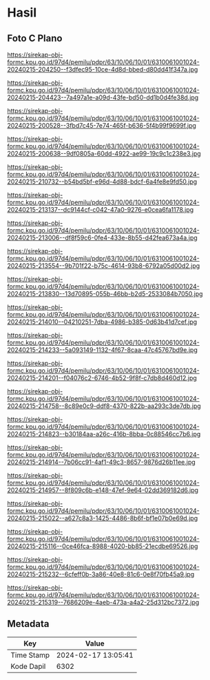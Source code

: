 # Hasil

## Foto C Plano

https://sirekap-obj-formc.kpu.go.id/97d4/pemilu/pdpr/63/10/06/10/01/6310061001024-20240215-204250--f3dfec95-10ce-4d8d-bbed-d80dd41f347a.jpg

https://sirekap-obj-formc.kpu.go.id/97d4/pemilu/pdpr/63/10/06/10/01/6310061001024-20240215-204423--7a497a1e-a09d-43fe-bd50-dd1b0d4fe38d.jpg

https://sirekap-obj-formc.kpu.go.id/97d4/pemilu/pdpr/63/10/06/10/01/6310061001024-20240215-200528--3fbd7c45-7e74-465f-b636-5f4b99f9699f.jpg

https://sirekap-obj-formc.kpu.go.id/97d4/pemilu/pdpr/63/10/06/10/01/6310061001024-20240215-200638--9df0805a-60dd-4922-ae99-19c9c1c238e3.jpg

https://sirekap-obj-formc.kpu.go.id/97d4/pemilu/pdpr/63/10/06/10/01/6310061001024-20240215-210732--b54bd5bf-e96d-4d88-bdcf-6a4fe8e9fd50.jpg

https://sirekap-obj-formc.kpu.go.id/97d4/pemilu/pdpr/63/10/06/10/01/6310061001024-20240215-213137--dc9144cf-c042-47a0-9276-e0cea6fa1178.jpg

https://sirekap-obj-formc.kpu.go.id/97d4/pemilu/pdpr/63/10/06/10/01/6310061001024-20240215-213006--df8f59c6-0fe4-433e-8b55-d42fea673a4a.jpg

https://sirekap-obj-formc.kpu.go.id/97d4/pemilu/pdpr/63/10/06/10/01/6310061001024-20240215-213554--9b701f22-b75c-4614-93b8-6792a05d00d2.jpg

https://sirekap-obj-formc.kpu.go.id/97d4/pemilu/pdpr/63/10/06/10/01/6310061001024-20240215-213830--13d70895-055b-46bb-b2d5-2533084b7050.jpg

https://sirekap-obj-formc.kpu.go.id/97d4/pemilu/pdpr/63/10/06/10/01/6310061001024-20240215-214010--04210251-7dba-4986-b385-0d63b41d7cef.jpg

https://sirekap-obj-formc.kpu.go.id/97d4/pemilu/pdpr/63/10/06/10/01/6310061001024-20240215-214233--5a093149-1132-4f67-8caa-47c45767bd9e.jpg

https://sirekap-obj-formc.kpu.go.id/97d4/pemilu/pdpr/63/10/06/10/01/6310061001024-20240215-214201--f04076c2-6746-4b52-9f8f-c7db8d460d12.jpg

https://sirekap-obj-formc.kpu.go.id/97d4/pemilu/pdpr/63/10/06/10/01/6310061001024-20240215-214758--8c89e0c9-ddf8-4370-822b-aa293c3de7db.jpg

https://sirekap-obj-formc.kpu.go.id/97d4/pemilu/pdpr/63/10/06/10/01/6310061001024-20240215-214823--b30184aa-a26c-416b-8bba-0c88546cc7b6.jpg

https://sirekap-obj-formc.kpu.go.id/97d4/pemilu/pdpr/63/10/06/10/01/6310061001024-20240215-214914--7b06cc91-4af1-49c3-8657-9876d26b11ee.jpg

https://sirekap-obj-formc.kpu.go.id/97d4/pemilu/pdpr/63/10/06/10/01/6310061001024-20240215-214957--8f809c6b-e148-47ef-9e64-02dd369182d6.jpg

https://sirekap-obj-formc.kpu.go.id/97d4/pemilu/pdpr/63/10/06/10/01/6310061001024-20240215-215022--a627c8a3-1425-4486-8b6f-bf1e07b0e69d.jpg

https://sirekap-obj-formc.kpu.go.id/97d4/pemilu/pdpr/63/10/06/10/01/6310061001024-20240215-215116--0ce46fca-8988-4020-bb85-21ecdbe69526.jpg

https://sirekap-obj-formc.kpu.go.id/97d4/pemilu/pdpr/63/10/06/10/01/6310061001024-20240215-215232--6cfeff0b-3a86-40e8-81c6-0e8f70fb45a9.jpg

https://sirekap-obj-formc.kpu.go.id/97d4/pemilu/pdpr/63/10/06/10/01/6310061001024-20240215-215319--7686209e-4aeb-473a-a4a2-25d312bc7372.jpg


## Metadata

| Key        | Value               |
| ---------- | ------------------- |
| Time Stamp | 2024-02-17 13:05:41 |
| Kode Dapil | 6302                |



